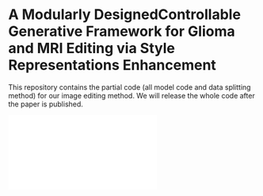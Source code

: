 # A Modularly DesignedControllable Generative Framework for Glioma and MRI Editing via Style Representations Enhancement
This repository contains the partial code (all model code and data splitting method) for our image editing method. We will release the whole code after the paper is published.

![image](fig.pdf)
